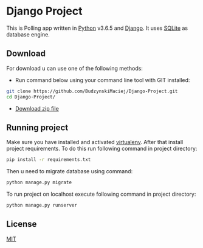 # Django Project

This is Polling app written in [Python] v3.6.5 and [Django]. It uses [SQLite] as database engine. 

## Download

For download u can use one of the following methods:
 - Run command below using your command line tool with GIT installed:
  ```sh
  git clone https://github.com/BudzynskiMaciej/Django-Project.git
  cd Django-Project/
  ```
  - [Download zip file](https://github.com/BudzynskiMaciej/Django-Project/archive/develop.zip)

## Running project

Make sure you have installed and activated [virtualenv].
After that install project requirements. To do this run following command in project directory:
```sh
pip install -r requirements.txt
```
Then u need to migrate database using command:
```sh
python manage.py migrate
```
To run project on localhost execute following command in project directory:
```sh
python manage.py runserver
```

## License

[MIT](https://github.com/BudzynskiMaciej/Django-Project/blob/develop/LICENSE)

[Python]: <https://www.python.org/>
[Django]: <https://www.djangoproject.com/>
[SQLite]: <https://www.sqlite.org/>
[virtualenv]: <https://virtualenv.pypa.io/en/stable/>
[DjangoTutorial]: <https://docs.djangoproject.com/en/2.0/intro/tutorial01/>
